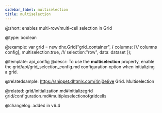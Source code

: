 ```yaml
---
sidebar_label: multiselection
title: multiselection
---          
```


@short: enables multi-row/multi-cell selection in Grid





@type: boolean

@example: 
var grid = new dhx.Grid("grid_container", {
    columns: [// columns config],
    multiselection:true, /*!*/
    selection:"row",
    data: dataset
});


@template:	api_config
@descr:
To use the **multiselection** property, enable the grid/api/grid_selection_config.md configuration option when initializing a grid.

@relatedsample: https://snippet.dhtmlx.com/4nj0e9ye	Grid. Multiselection

@related: grid/initialization.md#initializegrid
grid/configuration.md#multipleselectionofgridcells

@changelog: added in v6.4